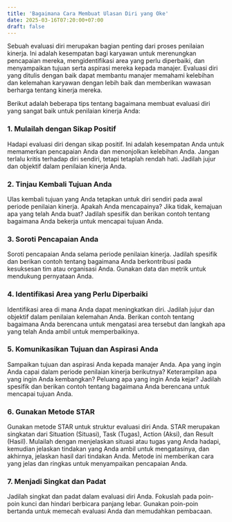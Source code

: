 ```yaml
---
title: 'Bagaimana Cara Membuat Ulasan Diri yang Oke'
date: 2025-03-16T07:20:00+07:00
draft: false
---
```


Sebuah evaluasi diri merupakan bagian penting dari proses penilaian kinerja. Ini adalah kesempatan bagi karyawan untuk merenungkan pencapaian mereka, mengidentifikasi area yang perlu diperbaiki, dan menyampaikan tujuan serta aspirasi mereka kepada manajer. Evaluasi diri yang ditulis dengan baik dapat membantu manajer memahami kelebihan dan kelemahan karyawan dengan lebih baik dan memberikan wawasan berharga tentang kinerja mereka.

Berikut adalah beberapa tips tentang bagaimana membuat evaluasi diri yang sangat baik untuk penilaian kinerja Anda:

### **1. Mulailah dengan Sikap Positif**

Hadapi evaluasi diri dengan sikap positif. Ini adalah kesempatan Anda untuk memamerkan pencapaian Anda dan menonjolkan kelebihan Anda. Jangan terlalu kritis terhadap diri sendiri, tetapi tetaplah rendah hati. Jadilah jujur dan objektif dalam penilaian kinerja Anda.

### **2. Tinjau Kembali Tujuan Anda**

Ulas kembali tujuan yang Anda tetapkan untuk diri sendiri pada awal periode penilaian kinerja. Apakah Anda mencapainya? Jika tidak, kemajuan apa yang telah Anda buat? Jadilah spesifik dan berikan contoh tentang bagaimana Anda bekerja untuk mencapai tujuan Anda.

### **3. Soroti Pencapaian Anda**

Soroti pencapaian Anda selama periode penilaian kinerja. Jadilah spesifik dan berikan contoh tentang bagaimana Anda berkontribusi pada kesuksesan tim atau organisasi Anda. Gunakan data dan metrik untuk mendukung pernyataan Anda.

### **4. Identifikasi Area yang Perlu Diperbaiki**

Identifikasi area di mana Anda dapat meningkatkan diri. Jadilah jujur dan objektif dalam penilaian kelemahan Anda. Berikan contoh tentang bagaimana Anda berencana untuk mengatasi area tersebut dan langkah apa yang telah Anda ambil untuk memperbaikinya.

### **5. Komunikasikan Tujuan dan Aspirasi Anda**

Sampaikan tujuan dan aspirasi Anda kepada manajer Anda. Apa yang ingin Anda capai dalam periode penilaian kinerja berikutnya? Keterampilan apa yang ingin Anda kembangkan? Peluang apa yang ingin Anda kejar? Jadilah spesifik dan berikan contoh tentang bagaimana Anda berencana untuk mencapai tujuan Anda.

### **6. Gunakan Metode STAR**

Gunakan metode STAR untuk struktur evaluasi diri Anda. STAR merupakan singkatan dari Situation (Situasi), Task (Tugas), Action (Aksi), dan Result (Hasil). Mulailah dengan menjelaskan situasi atau tugas yang Anda hadapi, kemudian jelaskan tindakan yang Anda ambil untuk mengatasinya, dan akhirnya, jelaskan hasil dari tindakan Anda. Metode ini memberikan cara yang jelas dan ringkas untuk menyampaikan pencapaian Anda.

### **7. Menjadi Singkat dan Padat**

Jadilah singkat dan padat dalam evaluasi diri Anda. Fokuslah pada poin-poin kunci dan hindari berbicara panjang lebar. Gunakan poin-poin bertanda untuk memecah evaluasi Anda dan memudahkan pembacaan.
